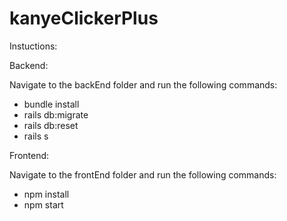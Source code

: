 # kanyeClickerPlus

Instuctions: 

Backend:

Navigate to the backEnd folder and run the following commands:
* bundle install
* rails db:migrate
* rails db:reset
* rails s

Frontend:

Navigate to the frontEnd folder and run the following commands:
* npm install
* npm start
